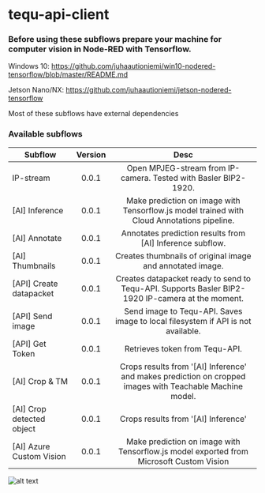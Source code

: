 # tequ-api-client

### Before using these subflows prepare your machine for computer vision in Node-RED with Tensorflow.

Windows 10: https://github.com/juhaautioniemi/win10-nodered-tensorflow/blob/master/README.md

Jetson Nano/NX: https://github.com/juhaautioniemi/jetson-nodered-tensorflow

Most of these subflows have external dependencies

### Available subflows

| Subflow                   | Version         | Desc |
| --------------------------|:---------------:| :-------------:| 
| IP-stream                 | 0.0.1           | Open MPJEG-stream from IP-camera. Tested with Basler BIP2-1920. |
| [AI] Inference            | 0.0.1	          | Make prediction on image with Tensorflow.js model trained with Cloud Annotations pipeline. |
| [AI] Annotate	            | 0.0.1           | Annotates prediction results from [AI] Inference subflow. |
| [AI] Thumbnails           | 0.0.1           | Creates thumbnails of original image and annotated image. |
| [API] Create datapacket   | 0.0.1           | Creates datapacket ready to send to Tequ-API. Supports Basler BIP2-1920 IP-camera at the moment. |
| [API] Send image          | 0.0.1           | Send image to Tequ-API. Saves image to local filesystem if API is not available. |
| [API] Get Token           | 0.0.1           | Retrieves token from Tequ-API. |
| [AI] Crop & TM            | 0.0.1           | Crops results from '[AI] Inference' and makes prediction on cropped images with Teachable Machine model. |
| [AI] Crop detected object | 0.0.1           | Crops results from '[AI] Inference' |
| [AI] Azure Custom Vision  | 0.0.1           | Make prediction on image with Tensorflow.js model exported from Microsoft Custom Vision |

![alt text](
https://github.com/juhaautioniemi/tequ-api-client/blob/master/subflows.JPG "subflows")

